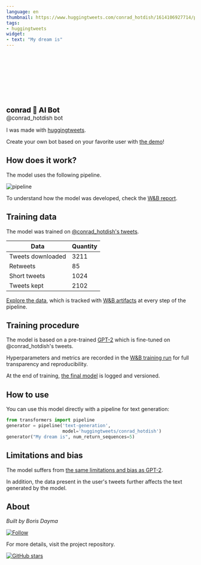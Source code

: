 ```yaml
---
language: en
thumbnail: https://www.huggingtweets.com/conrad_hotdish/1614106927714/predictions.png
tags:
- huggingtweets
widget:
- text: "My dream is"
---
```


<div>
<div style="width: 132px; height:132px; border-radius: 50%; background-size: cover; background-image: url('https://pbs.twimg.com/profile_images/1330676998851670016/eJ3IYcvR_400x400.jpg')">
</div>
<div style="margin-top: 8px; font-size: 19px; font-weight: 800">conrad 🤖 AI Bot </div>
<div style="font-size: 15px">@conrad_hotdish bot</div>
</div>

I was made with [huggingtweets](https://github.com/borisdayma/huggingtweets).

Create your own bot based on your favorite user with [the demo](https://colab.research.google.com/github/borisdayma/huggingtweets/blob/master/huggingtweets-demo.ipynb)!

## How does it work?

The model uses the following pipeline.

![pipeline](https://github.com/borisdayma/huggingtweets/blob/master/img/pipeline.png?raw=true)

To understand how the model was developed, check the [W&B report](https://app.wandb.ai/wandb/huggingtweets/reports/HuggingTweets-Train-a-model-to-generate-tweets--VmlldzoxMTY5MjI).

## Training data

The model was trained on [@conrad_hotdish's tweets](https://twitter.com/conrad_hotdish).

| Data | Quantity |
| --- | --- |
| Tweets downloaded | 3211 |
| Retweets | 85 |
| Short tweets | 1024 |
| Tweets kept | 2102 |

[Explore the data](https://wandb.ai/wandb/huggingtweets/runs/1unihbge/artifacts), which is tracked with [W&B artifacts](https://docs.wandb.com/artifacts) at every step of the pipeline.

## Training procedure

The model is based on a pre-trained [GPT-2](https://huggingface.co/gpt2) which is fine-tuned on @conrad_hotdish's tweets.

Hyperparameters and metrics are recorded in the [W&B training run](https://wandb.ai/wandb/huggingtweets/runs/7jgc9067) for full transparency and reproducibility.

At the end of training, [the final model](https://wandb.ai/wandb/huggingtweets/runs/7jgc9067/artifacts) is logged and versioned.

## How to use

You can use this model directly with a pipeline for text generation:

```python
from transformers import pipeline
generator = pipeline('text-generation',
                     model='huggingtweets/conrad_hotdish')
generator("My dream is", num_return_sequences=5)
```

## Limitations and bias

The model suffers from [the same limitations and bias as GPT-2](https://huggingface.co/gpt2#limitations-and-bias).

In addition, the data present in the user's tweets further affects the text generated by the model.

## About

*Built by Boris Dayma*

[![Follow](https://img.shields.io/twitter/follow/borisdayma?style=social)](https://twitter.com/intent/follow?screen_name=borisdayma)

For more details, visit the project repository.

[![GitHub stars](https://img.shields.io/github/stars/borisdayma/huggingtweets?style=social)](https://github.com/borisdayma/huggingtweets)
